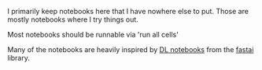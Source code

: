 I primarily keep notebooks here that I have nowhere else to put. Those are mostly notebooks where I try things out.

Most notebooks should be runnable via 'run all cells'

Many of the notebooks are heavily inspired by [DL notebooks](https://github.com/fastai/fastai/tree/master/courses/dl1) from the [fastai](https://github.com/fastai/fastai) library.
